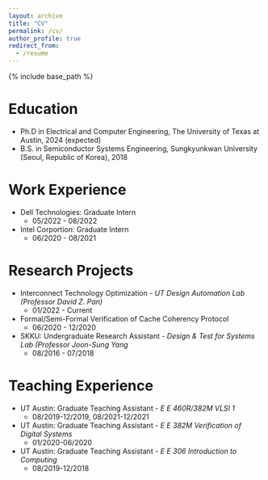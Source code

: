 ```yaml
---
layout: archive
title: "CV"
permalink: /cv/
author_profile: true
redirect_from:
  - /resume
---
```

{% include base_path %}

Education
======
* Ph.D in Electrical and Computer Engineering, The University of Texas at Austin, 2024 (expected)
* B.S. in Semiconductor Systems Engineering, Sungkyunkwan University (Seoul, Republic of Korea), 2018


Work Experience
======
* Dell Technologies: Graduate Intern
  * 05/2022 - 08/2022
* Intel Corportion: Graduate Intern
  * 06/2020 - 08/2021 
  
Research Projects
======
* Interconnect Technology Optimization - *UT Design Automation Lab (Professor David Z. Pan)* 
  * 01/2022 - Current
* Formal/Semi-Formal Verification of Cache Coherency Protocol
  * 06/2020 - 12/2020
* SKKU: Undergraduate Research Assistant - *Design & Test for Systems Lab (Professor Joon-Sung Yang*
  * 08/2016 - 07/2018 


Teaching Experience
======
* UT Austin: Graduate Teaching Assistant - *E E 460R/382M VLSI 1*
  * 08/2019-12/2019, 08/2021-12/2021
* UT Austin: Graduate Teaching Assistant - *E E 382M Verification of Digital Systems*
  * 01/2020-06/2020
* UT Austin: Graduate Teaching Assistant - *E E 306 Introduction to Computing*
  * 08/2019-12/2018

